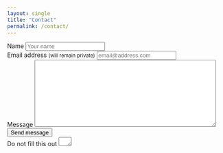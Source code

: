 ```yaml
---
layout: single
title: "Contact"
permalink: /contact/
---
```


<form id="form1" name="form1" accept-charset="UTF-8" autocomplete="off" enctype="multipart/form-data" method="post" novalidate action=""https://formspree.io/f/mwkdbnbo">
  <div>
    <label id="title7" for="Field7">Name
      <input id="Field7" name="Field7" type="text" spellcheck="false" maxlength="255" required placeholder="Your name">
    </label>
  </div>
  <div>
    <label id="title2" for="Field2">Email address <small>(will remain private)</small>
      <input id="Field2" name="Field2" type="email" spellcheck="false" maxlength="255" required placeholder="email@address.com">
    </label>
  </div>
  <div>
    <label id="title1" for="Field1">Message
      <textarea id="Field1" name="Field1" spellcheck="true" rows="10" cols="50" required></textarea>
    </label>
  </div>
  <div>
    <button id="saveForm" name="saveForm" class="btn" type="submit">Send message</button>
  </div>
  <div class="hidden">
    <label for="comment">Do not fill this out
      <textarea name="comment" id="comment" rows="1" cols="1"></textarea>
      <input type="hidden" id="idstamp" name="idstamp" value="DXSyHZyBYpNZI+88LvVOKO8dSfd/5lyIeCQAXFVxeJY=">
    </label>
  </div>
</form>
